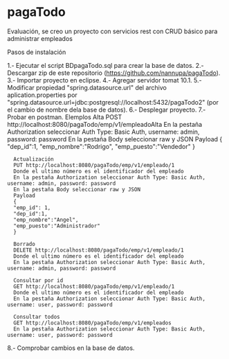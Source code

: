 # pagaTodo
Evaluación, se creo un proyecto con servicios rest con CRUD básico para administrar empleados 

Pasos de instalación

1.- Ejecutar el script BDpagaTodo.sql para crear la base de datos.
2.- Descargar zip de este repositorio (https://github.com/nannupa/pagaTodo).
3.- Importar proyecto en eclipse.
4.- Agregar servidor tomat 10.1.
5.- Modificar propiedad "spring.datasource.url" del archivo aplication.properties por "spring.datasource.url=jdbc:postgresql://localhost:5432/pagaTodo2" (por el cambio de nombre dela base de datos).
6.- Desplegar proyecto.
7.- Probar en postman.
      Elemplos
      Alta
      POST http://localhost:8080/pagaTodo/emp/v1/empleadoAlta
      En la pestaña Authorization seleccionar Auth Type: Basic Auth, username: admin, password: password
      En la pestaña Body seleccionar raw y JSON
      Payload
      {
      "dep_id":1,
      "emp_nombre":"Rodrigo",
      "emp_puesto":"Vendedor"
      }
      
      Actualización
      PUT http://localhost:8080/pagaTodo/emp/v1/empleado/1
      Donde el ultimo número es el identificador del empleado
      En la pestaña Authorization seleccionar Auth Type: Basic Auth, username: admin, password: password
      En la pestaña Body seleccionar raw y JSON
      Payload
      {
      "emp_id": 1,
      "dep_id":1,
      "emp_nombre":"Angel",
      "emp_puesto":"Administrador"
      }
      
      Borrado
      DELETE http://localhost:8080/pagaTodo/emp/v1/empleado/1
      Donde el ultimo número es el identificador del empleado
      En la pestaña Authorization seleccionar Auth Type: Basic Auth, username: admin, password: password
      
      Consultar por id
      GET http://localhost:8080/pagaTodo/emp/v1/empleado/1
      Donde el ultimo número es el identificador del empleado
      En la pestaña Authorization seleccionar Auth Type: Basic Auth, username: user, password: password

      Consultar todos
      GET http://localhost:8080/pagaTodo/emp/v1/empleados
      En la pestaña Authorization seleccionar Auth Type: Basic Auth, username: user, password: password
8.- Comprobar cambios en la base de datos.

